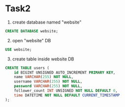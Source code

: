 # Task2
1. create database named "website"
```sql
CREATE DATABASE website;
```
2. open "website" DB
```sql
USE website;
```
3. create table inside website DB
```sql
CREATE TABLE users (
    id BIGINT UNSIGNED AUTO_INCREMENT PRIMARY KEY,
    name VARCHAR(255) NOT NULL,
    username VARCHAR(255) NOT NULL,
    password VARCHAR(255) NOT NULL,
    follower_count INT UNSIGNED NOT NULL DEFAULT 0,
    time DATETIME NOT NULL DEFAULT CURRENT_TIMESTAMP
);
```
